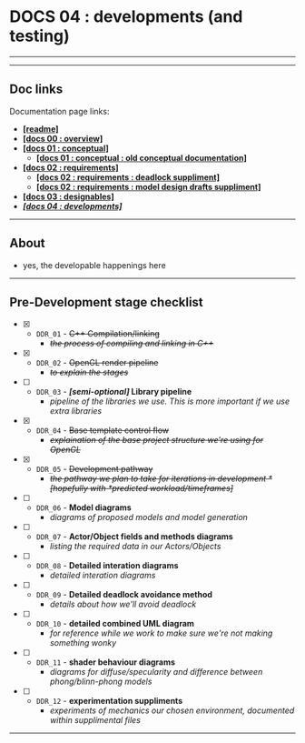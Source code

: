 # DOCS 04 : developments (and testing)

---
---

## Doc links

Documentation page links:
* [**[readme]**](./readme.md#doc-links)
* [**[docs 00 : overview]**](./docs_00_overview.md#doc-links)
* [**[docs 01 : conceptual]**](./docs_01_conceptual.md#doc-links)
    * [**[docs 01 : conceptual : old conceptual documentation]**](./docs_01_conceptual_suppliment_01.md#doc-links)
* [**[docs 02 : requirements]**](./docs_02_requirements.md#doc-links)
    * [**[docs 02 : requirements : deadlock suppliment]**](./docs_02_requirements_suppliment_01.md#doc-links)
    * [**[docs 02 : requirements : model design drafts suppliment]**](./docs_02_requirements_suppliment_02.md#doc-links)
* [**[docs 03 : designables]**](./docs_03_designables.md#doc-links)
* [***[docs 04 : developments]***](./docs_04_developments.md#doc-links)

---

## About

* yes, the developable happenings here

---

## Pre-Development stage checklist

* [x] - `DDR_01` - ~~C++ Compilation/linking~~
    * *~~the process of compiling and linking in C++~~*
* [x] - `DDR_02` - ~~OpenGL render pipeline~~
    * *~~to explain the stages~~*
* [ ] - `DDR_03` - ***[semi-optional]* Library pipeline**
    * *pipeline of the libraries we use. This is more important if we use extra libraries*
* [x] - `DDR_04` - ~~Base template control flow~~
    * *~~explaination of the base project structure we're using for OpenGL~~*
* [x] - `DDR_05` - ~~Development pathway~~
    * *~~the pathway we plan to take for iterations in development *[hopefully with *predicted workload/timeframes]~~*
* [ ] - `DDR_06` - **Model diagrams**
    * *diagrams of proposed models and model generation*
* [ ] - `DDR_07` - **Actor/Object fields and methods diagrams**
    * *listing the required data in our Actors/Objects*
* [ ] - `DDR_08` - **Detailed interation diagrams**
    * *detailed interation diagrams*
* [ ] - `DDR_09` - **Detailed deadlock avoidance method**
    * *details about how we'll avoid deadlock*
* [ ] - `DDR_10` - **detailed combined UML diagram**
    * *for reference while we work to make sure we're not making something wonky*
* [ ] - `DDR_11` - **shader behaviour diagrams**
    * *diagrams for diffuse/specularity and difference between phong/blinn-phong models*
* [ ] - `DDR_12` - **experimentation suppliments**
    * *experiments of mechanics our chosen environment, documented within supplimental files*



---

